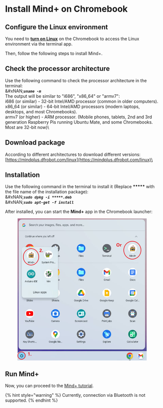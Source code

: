 # Install Mind+ on Chromebook

## Configure the Linux environment

You need to [**turn on Linux**](https://docs.petoi.com/apis/set-up-development-environment-on-chromebook#turn-on-linux) on the Chromebook to access the Linux environment via the terminal app.

Then, follow the following steps to install Mind+.

## Check the processor architecture

Use the following command to check the processor architecture in the terminal:\
&#xNAN;_**`uname -m`**_\
The output will be similar to "i686", "x86\_64" or "armv7":\
i686 (or similar) - 32-bit Intel/AMD processor (common in older computers).\
x86\_64 (or similar) - 64-bit Intel/AMD processors (modern laptops, desktops, and most Chromebooks).\
armv7 (or higher) - ARM processor. (Mobile phones, tablets, 2nd and 3rd generation Raspberry Pis running Ubuntu Mate, and some Chromebooks. Most are 32-bit now)\


## Download package

According to different  architectures to download different versions:[https://mindplus.dfrobot.com/linux](https://mindplus.dfrobot.com/linux)\


## Installation

Use the following command in the terminal to install it (Replace **\*\*\*\*\*** with the file name of the installation package):\
&#xNAN;_**`sudo dpkg -i *****.deb`**_\
&#xNAN;_**`sudo apt-get -f install`**_

After installed, you can start the **Mind+** app in the Chromebook launcher:

<figure><img src="../.gitbook/assets/startMind+.jpg" alt=""><figcaption></figcaption></figure>

## Run Mind+

Now, you can proceed to the [Mind+ tutorial](https://docs.petoi.com/block-based-programming/petoi-coding-blocks).

{% hint style="warning" %}
Currently, connection via Bluetooth is not supported.&#x20;
{% endhint %}
